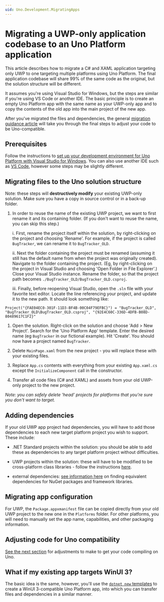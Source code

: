 ```yaml
---
uid: Uno.Development.MigratingApps
---
```


# Migrating a UWP-only application codebase to an Uno Platform application

This article describes how to migrate a C# and XAML application targeting only UWP to one targeting multiple platforms using Uno Platform. The final application codebase will share 99% of the same code as the original, but the solution structure will be different.

It assumes you're using Visual Studio for Windows, but the steps are similar if you're using VS Code or another IDE. The basic principle is to create an empty Uno Platform app with the same name as your UWP-only app and to copy the contents of the old app into the main project of the new app.

After you've migrated the files and dependencies, the general [migration guidance article](migrating-guidance.md) will take you through the final steps to adjust your code to be Uno-compatible.

## Prerequisites

Follow the instructions to [set up your development environment for Uno Platform with Visual Studio for Windows](xref:Uno.GetStarted.vs2022). You can also use another IDE such as [VS Code](xref:Uno.GetStarted.vscode), however some steps may be slightly different.

## Migrating files to the Uno solution structure

Note: these steps will **destructively modify** your existing UWP-only solution. Make sure you have a copy in source control or in a back-up folder.

1. In order to reuse the name of the existing UWP project, we want to first rename it and its containing folder. (If you don't want to reuse the name, you can skip this step.)

    i. First, rename the project itself within the solution, by right-clicking on the project and choosing 'Rename'. For example, if the project is called `BugTracker`, we can rename it to `BugTracker_OLD`.

    ii. Next the folder containing the project must be renamed (assuming it still has the default name from when the project was originally created). Navigate to the folder containing the project. (Eg, by right-clicking on the project in Visual Studio and choosing 'Open Folder in File Explorer'.) Close your Visual Studio instance. Rename the folder, so that the project path becomes `./BugTracker_OLD/BugTracker_OLD.csproj`.

    iii. Finally, before reopening Visual Studio, open the `.sln` file with your favorite text editor. Locate the line referencing your project, and update it to the new path. It should look something like:

 ```sln
 Project("{FAE04EC0-301F-11D3-BF4B-00C04F79EFBC}") = "BugTracker_OLD", "BugTracker_OLD\BugTracker_OLD.csproj", "{92E4C60C-336D-4DFB-B08D-80489617C1F2}"
 ```

1. Open the solution. Right-click on the solution and choose 'Add > New Project'. Search for the 'Uno Platform App' template. Enter the desired name (eg `BugTracker` in our fictional example). Hit 'Create'. You should now have a project named `BugTracker`.

1. Delete `MainPage.xaml` from the new project - you will replace these with your existing files.

1. Replace `App.cs` contents with everything from your existing `App.xaml.cs` except the `InitializeComponent` call in the constructor.

1. Transfer all code files (C# and XAML) and assets from your old UWP-only project to the new project.

*Note: you can safely delete 'head' projects for platforms that you're sure you don't want to target.*

## Adding dependencies

If your old UWP app project had dependencies, you will have to add those dependencies to each new target platform project you wish to support. These include:

- .NET Standard projects within the solution: you should be able to add these as dependencies to any target platform project without difficulties.

- UWP projects within the solution: these will have to be modified to be cross-platform class libraries - follow the instructions [here](migrating-libraries.md).

- external dependencies: [see information here](migrating-before-you-start.md) on finding equivalent dependencies for NuGet packages and framework libraries.

## Migrating app configuration

For UWP, the `Package.appxmanifest` file can be copied directly from your old UWP project to the new one in the `Platforms` folder. For other platforms, you will need to manually set the app name, capabilities, and other packaging information.

## Adjusting code for Uno compatibility

[See the next section](migrating-guidance.md) for adjustments to make to get your code compiling on Uno.

## What if my existing app targets WinUI 3?

The basic idea is the same, however, you'll use the [`dotnet new` templates](xref:Uno.GetStarted.dotnet-new) to create a WinUI 3-compatible Uno Platform app, into which you can transfer files and dependencies in a similar manner.
